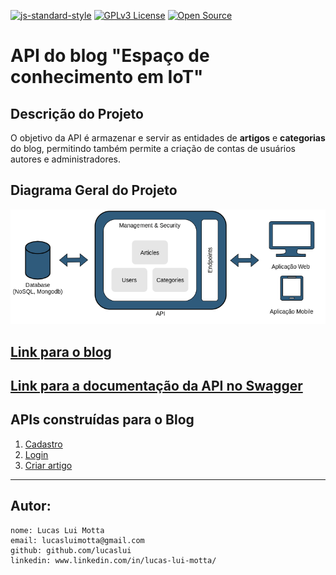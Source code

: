 [![js-standard-style](https://img.shields.io/badge/code%20style-standard-brightgreen.svg)](http://standardjs.com)
[![GPLv3 License](https://img.shields.io/badge/License-GPL%20v3-yellow.svg)](https://opensource.org/licenses/)
[![Open Source](https://badges.frapsoft.com/os/v1/open-source.svg?v=103)](https://opensource.org/)

# API do blog "Espaço de conhecimento em IoT"

## Descrição do Projeto

O objetivo da API é armazenar e servir as entidades de **artigos** e **categorias** do blog, permitindo também permite a criação de contas de usuários autores e administradores.

## Diagrama Geral do Projeto

[![alt text](./docs/architecture/general-vision.png "Link para o treinamento")](https://www.udemy.com/course/tdd-com-mango/?referralCode=B53CE5CA2B9AFA5A6FA1)


## [**Link para o blog**](https://lucaslui.github.io/blog/)

## [**Link para a documentação da API no Swagger**](https://dashboard.heroku.com/apps/espaco-de-conhecimento-backend)

## APIs construídas para o Blog

1. [Cadastro](./docs/requirements/signup.md)
2. [Login](./docs/requirements/login.md)
3. [Criar artigo](./docs/requirements/add-article.md)

-------------------------------------------------------------
## Autor:

    nome: Lucas Lui Motta
    email: lucasluimotta@gmail.com
    github: github.com/lucaslui
    linkedin: www.linkedin.com/in/lucas-lui-motta/